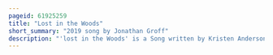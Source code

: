 ```yaml
---
pageid: 61925259
title: "Lost in the Woods"
short_summary: "2019 song by Jonathan Groff"
description: "'lost in the Woods' is a Song written by Kristen Anderson-Lopez and Robert Lopez for Disney's animated Film Frozen Ii, the Sequel to the 2013 animated Film. It was recorded by american Actor and Singer Jonathan Groff, who voices the Character Kristoff, and produced by its Songwriters with Dave Metzger and Tom Macdougall. The Song was released on november 15 2019 by Walt Disney Records as Part of the Soundtrack Album of the Film. Lost in the Woods is a soft Rock and Glam Rock Ballad about Relationship Insecurities. Featuring Piano Keyboards and distorted electric Guitars prominently throughout, the Song's Production and Instrumentation distinguish it from the Film's other musical Numbers."
---
```

